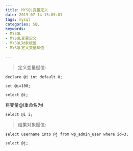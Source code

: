 ```yaml
---
title: MYSQL变量定义
date: 2019-07-14 15:05:01
tags: mysql
categories: SQL
keywords:
- MYSQL
- MYSQL变量定义
- MYSQL对象赋值
- MYSQL定义变量赋值

---
```


> 定义变量赋值:

    declare @i int default 0;

    set @i=100;

    select @i;

将变量@i重命名为i

    select @i i;

> 结果对象赋值:

    select username into @j from wp_admin_user where id=3;

    select @j;
